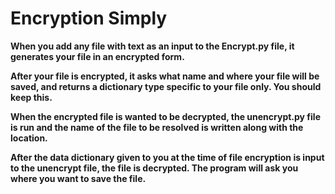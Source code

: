 # Encryption Simply

**When you add any file with text as an input to the Encrypt.py file, it generates your file in an encrypted form.**
 
 **After your file is encrypted, it asks what name and where your file will be saved, and returns a dictionary type specific to your file only. You should keep this.**
 
 **When the encrypted file is wanted to be decrypted, the unencrypt.py file is run and the name of the file to be resolved is written along with the location.**
 
**After the data dictionary given to you at the time of file encryption is input to the unencrypt file, the file is decrypted. The program will ask you where you want to save the file.**
